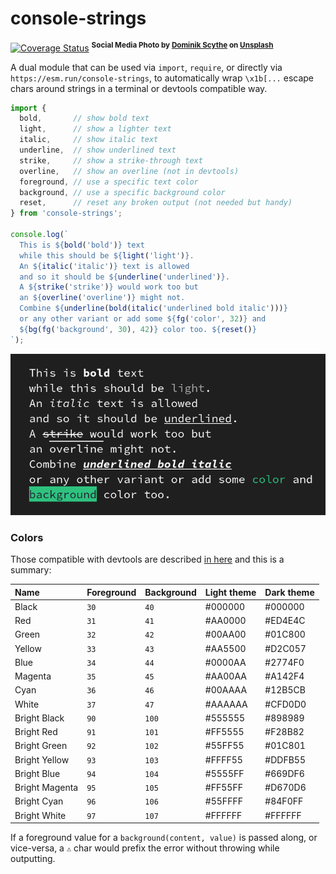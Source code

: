 # console-strings

[![Coverage Status](https://coveralls.io/repos/github/WebReflection/console-strings/badge.svg?branch=main)](https://coveralls.io/github/WebReflection/console-strings?branch=main) <sup>**Social Media Photo by [Dominik Scythe](https://unsplash.com/@drscythe) on [Unsplash](https://unsplash.com/)**</sup>


A dual module that can be used via `import`, `require`, or directly via `https://esm.run/console-strings`, to automatically wrap `\x1b[...` escape chars around strings in a terminal or devtools compatible way.

```js
import {
  bold,       // show bold text
  light,      // show a lighter text
  italic,     // show italic text
  underline,  // show underlined text
  strike,     // show a strike-through text
  overline,   // show an overline (not in devtools)
  foreground, // use a specific text color
  background, // use a specific background color
  reset,      // reset any broken output (not needed but handy)
} from 'console-strings';

console.log(`
  This is ${bold('bold')} text
  while this should be ${light('light')}.
  An ${italic('italic')} text is allowed
  and so it should be ${underline('underlined')}.
  A ${strike('strike')} would work too but
  an ${overline('overline')} might not.
  Combine ${underline(bold(italic('underlined bold italic')))}
  or any other variant or add some ${fg('color', 32)} and
  ${bg(fg('background', 30), 42)} color too. ${reset()}
`);
```

![visual example](./test/index.png)

### Colors

Those compatible with devtools are described [in here](https://developer.chrome.com/docs/devtools/console/format-style) and this is a summary:

| Name           | Foreground | Background | Light theme | Dark theme  |
| :------------- | :--------- | :--------- | :---------- | :---------- |
| Black          | `30`       | `40`       | #000000     | #000000     |
| Red            | `31`       | `41`       | #AA0000     | #ED4E4C     |
| Green          | `32`       | `42`       | #00AA00     | #01C800     |
| Yellow         | `33`       | `43`       | #AA5500     | #D2C057     |
| Blue           | `34`       | `44`       | #0000AA     | #2774F0     |
| Magenta        | `35`       | `45`       | #AA00AA     | #A142F4     |
| Cyan           | `36`       | `46`       | #00AAAA     | #12B5CB     |
| White          | `37`       | `47`       | #AAAAAA     | #CFD0D0     |
| Bright Black   | `90`       | `100`      | #555555     | #898989     |
| Bright Red     | `91`       | `101`      | #FF5555     | #F28B82     |
| Bright Green   | `92`       | `102`      | #55FF55     | #01C801     |
| Bright Yellow  | `93`       | `103`      | #FFFF55     | #DDFB55     |
| Bright Blue    | `94`       | `104`      | #5555FF     | #669DF6     |
| Bright Magenta | `95`       | `105`      | #FF55FF     | #D670D6     |
| Bright Cyan    | `96`       | `106`      | #55FFFF     | #84F0FF     |
| Bright White   | `97`       | `107`      | #FFFFFF     | #FFFFFF     |

If a foreground value for a `background(content, value)` is passed along, or vice-versa, a `⚠` char would prefix the error without throwing while outputting.
